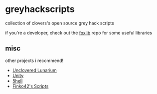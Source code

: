# greyhackscripts
collection of clovers's open source grey hack scripts

if you're a developer, check out the [foxlib](https://github.com/cloverrfoxx/foxlib-gh) repo for some useful libraries

## misc
other projects i recommend!

- [Unclovered Lunarium](https://github.com/h4cktoria/unclovered-lunarium)
- [Unity](https://github.com/MachaCeleste/CelestialCorp-Unity)
- [5hell](https://github.com/jhook777/5hell-for-Grey-Hack-the-Game)
- [Finko42's Scripts](https://github.com/Finko42/GreyHack)
